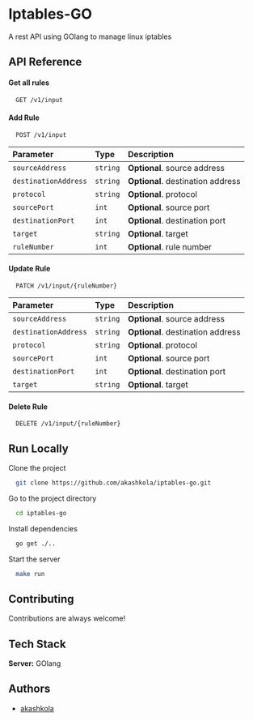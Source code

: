 
# Iptables-GO

A rest API using GOlang to manage linux iptables



## API Reference

#### Get all rules

```http
  GET /v1/input
```

#### Add Rule

```http
  POST /v1/input
```

| Parameter | Type     | Description                |
| :-------- | :------- | :------------------------- |
| `sourceAddress` | `string` | **Optional**. source address |
| `destinationAddress` | `string` | **Optional**. destination address |
| `protocol` | `string` | **Optional**. protocol |
| `sourcePort` | `int` | **Optional**. source port |
| `destinationPort` | `int` | **Optional**. destination port |
| `target` | `string` | **Optional**. target |
| `ruleNumber` | `int` | **Optional**. rule number |

#### Update Rule

```http
  PATCH /v1/input/{ruleNumber}
```

| Parameter | Type     | Description                |
| :-------- | :------- | :------------------------- |
| `sourceAddress` | `string` | **Optional**. source address |
| `destinationAddress` | `string` | **Optional**. destination address |
| `protocol` | `string` | **Optional**. protocol |
| `sourcePort` | `int` | **Optional**. source port |
| `destinationPort` | `int` | **Optional**. destination port |
| `target` | `string` | **Optional**. target |


#### Delete Rule

```http
  DELETE /v1/input/{ruleNumber}
```

## Run Locally

Clone the project

```bash
  git clone https://github.com/akashkola/iptables-go.git
```

Go to the project directory

```bash
  cd iptables-go
```

Install dependencies

```bash
  go get ./..
```

Start the server

```bash
  make run
```


## Contributing

Contributions are always welcome!

## Tech Stack

**Server:** GOlang


## Authors

- [akashkola](https://www.github.com/akashkola)


